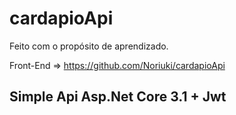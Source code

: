 # cardapioApi
Feito com o propósito de aprendizado.

Front-End => https://github.com/Noriuki/cardapioApi
## Simple Api Asp.Net Core 3.1 + Jwt
